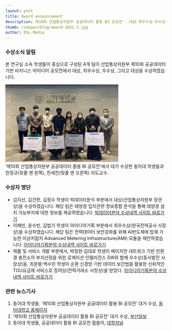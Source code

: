```yaml
---
layout: post
title: Award announcement
description: 제10회 산업통상자원부 공공데이터 활용 BI 공모전 - 대상·최우수상·우수상·장려상 수상
thumb: /images/blog/award-2022-2.jpg
author: DSL-Media
---
```


### 수상소식 알림

본 연구실 소속 학생들이 중심으로 구성된 4개 팀이 산업통상자원부 제10회 공공데이터 기반 비지니스 아이디어 공모전에서 대상, 최우수상, 우수상, 그리고 대상을 수상하였습니다.

<div id="fig:award-data-science-labs">
  <img src="/images/blog/award-2022-2.jpg" style="display: inline; margin: 0; width: 70%" />
</div>
<span class="text-figure-legend">
‘제10회 산업통상자원부 공공데이터 활용 BI 공모전’에서 대거 수상한 동아대 학생들과 한정규(뒷줄 맨 왼쪽), 천세진(뒷줄 맨 오른쪽) 지도교수.
</span>

### 수상자 명단

- 김지선, 김건한, 김정수 학생이 빅데이터분석 부분에서 대상(산업통상자원부 장관상)을 수상하였습니다. 해당 팀은 태양광 입지관련 정보종합 분석을 통해 태양광 설치 가능부지에 대한 정보를 제공하였습니다. 
[빅데이터분야 수상내역 사이트 바로가기](https://datacontest.kr/board/view/97533073/3694)
- 이해빈, 윤수빈, 김법기 학생이 아이디어기획 부분에서 최우수상(한국전력공사 사장상)을 수상하였습니다. 해당 팀은 전력데이터 보안강화를 위해 AI반도체에 탑재 가능한 이상치탐지 Advanced Metering Infrastructure(AMI) 모듈을 제안하였습니다.
[아이디어기획분야 수상내역 사이트 바로가기](https://datacontest.kr/board/view/97533073/3692)
- 제품 및 서비스 개발 부분에서, 박정현·김대로 학생이 베이지안 네트워크 기반 친환경 충전소의 부지선정을 위한 로케이션 인텔리전스 SW와 함께 우수상(동서발전 사장상)을, 최문봉·백수민 학생이 순환 신경망 기반 데이터 보간법을 활용한 신뢰적인 TOU요금제 서비스로 장려상(전력거래소 사장상)을 받았다.
[아이디어기획분야 수상내역 사이트 바로가기](https://datacontest.kr/board/view/97533073/3693)


### 관련 뉴스기사
1. 동아대 학생들, ‘제10회 산업통상자원부 공공데이터 활용 BI 공모전’ 대거 수상, [동아대학교 홈페이지](http://www.donga.ac.kr/gzSub_001007001.aspx?NUM=720200)
2. ‘제10회 산업통상자원부 공공데이터 활용 BI 공모전’ 대거 수상, [부산일보](https://www.busan.com/view/busan/view.php?code=2022100714293813714)
3. 동아대 학생들, 공공데이터 활용 BI 공모전 휩쓸어, [대학저널](http://www.dhnews.co.kr/news/articleView.html?idxno=207910)